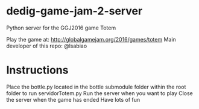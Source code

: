 # dedig-game-jam-2-server
Python server for the GGJ2016 game Totem

Play the game at: http://globalgamejam.org/2016/games/totem
Main developer of this repo: @lsabiao

# Instructions

Place the bottle.py located in the bottle submodule folder within the root folder to run servidorTotem.py
Run the server when you want to play
Close the server when the game has ended
Have lots of fun
